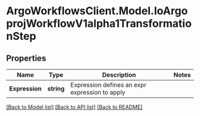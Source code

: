# ArgoWorkflowsClient.Model.IoArgoprojWorkflowV1alpha1TransformationStep

## Properties

Name | Type | Description | Notes
------------ | ------------- | ------------- | -------------
**Expression** | **string** | Expression defines an expr expression to apply | 

[[Back to Model list]](../README.md#documentation-for-models) [[Back to API list]](../README.md#documentation-for-api-endpoints) [[Back to README]](../README.md)

